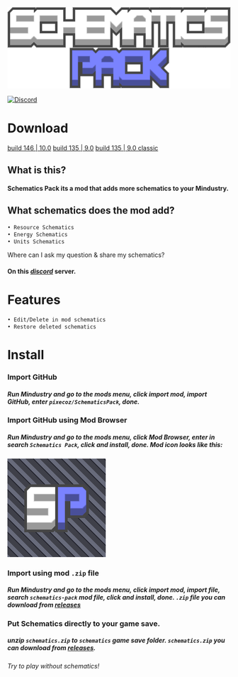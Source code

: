![logo](sprites/schematics-pack.png) 
  
 [![Discord](https://img.shields.io/discord/861700215227678730.svg?logo=discord&logoColor=white&logoWidth=20&labelColor=7289DA&label=Discord&color=17cf48)](https://discord.gg/P8zbP8xN8D) 
# Download
[build 146 | 10.0](https://github.com/pixecoz/SchematicsPack/releases/download/10.0/schematics-pack.zip)
[build 135 | 9.0](https://github.com/pixecoz/SchematicsPack/releases/download/9.0/schematics-pack.zip)
[build 135 | 9.0 classic](https://github.com/pixecoz/SchematicsPack/releases/download/9.0/schematics-pack-classic.zip)
## What is this?
#### Schematics Pack its a mod that adds more schematics to your Mindustry.
## What schematics does the mod add?
 ``` 
 • Resource Schematics 
 • Energy Schematics 
 • Units Schematics 
 ``` 
Where can I ask my question & share my schematics?
#### On this [_discord_](https://discord.gg/P8zbP8xN8D) server.
# Features
 ``` 
 • Edit/Delete in mod schematics 
 • Restore deleted schematics 
 ``` 
# Install
### Import GitHub
##### Run Mindustry and go to the mods menu, click import mod, import GitHub, enter `pixecoz/SchematicsPack`, done.
### Import GitHub using Mod Browser
##### Run Mindustry and go to the mods menu, click Mod Browser, enter in search `Schematics Pack`, click and install, done. _Mod icon looks like this:_
 ![icon](icon.png)
### Import using mod `.zip` file
##### Run Mindustry and go to the mods menu, click import mod, import file, search `schematics-pack` mod file, click and install, done. `.zip` file you can download from [_releases_](https://github.com/pixecoz/SchematicsPack/releases)
### Put Schematics directly to your game save. 
##### unzip `schematics.zip` to `schematics` game save folder. `schematics.zip` you can download from [_releases_](https://github.com/pixecoz/SchematicsPack/releases).

 _Try to play without schematics!_

